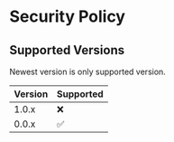 # Security Policy

## Supported Versions

Newest version is only supported version.

| Version | Supported          |
| ------- | ------------------ |
| 1.0.x   | :x:                |
| 0.0.x   | :white_check_mark: |
